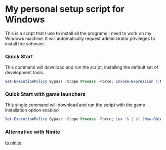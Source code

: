 # My personal setup script for Windows

This is a script that I use to install all the programs I need to work on my Windows machine. It will automatically request administrator privileges to install the software.

### Quick Start

This command will download and run the script, installing the default set of development tools.

```powershell
Set-ExecutionPolicy Bypass -Scope Process -Force; Invoke-Expression ((New-Object System.Net.WebClient).DownloadString('https://raw.githubusercontent.com/kaahila/setup/refs/heads/master/setup.ps1'))

```

### Quick Start with game launchers
This single command will download and run the script with the game installation option enabled
```powershell
Set-ExecutionPolicy Bypass -Scope Process -Force; iex "& { $( (New-Object Net.WebClient).DownloadString('https://raw.githubusercontent.com/kaahila/setup/refs/heads/master/setup.ps1') ) } -installGames"

```

### Alternative with Ninite

[to ninite](https://ninite.com/7zip-adoptjdkx17-adoptjdkx21-chrome-greenshot-notepadplusplus-putty-pythonx3-vlc-vscode-windirstat-winrar-winscp/)
